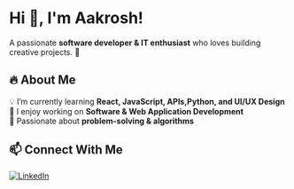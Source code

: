 # Hi 👋, I'm Aakrosh!

A passionate **software developer & IT enthusiast** who loves building creative projects. 🚀

## 🔥 About Me  
💡 I’m currently learning **React, JavaScript, APIs,Python, and UI/UX Design**  
📌 I enjoy working on **Software & Web Application Development**  
🎯 Passionate about **problem-solving & algorithms**  
## 📫 Connect With Me  
[![LinkedIn](https://img.shields.io/badge/LinkedIn-%230077B5.svg?style=flat&logo=linkedin&logoColor=white)](https://www.linkedin.com/in/aakrosh-rai-7332b7314/)  
